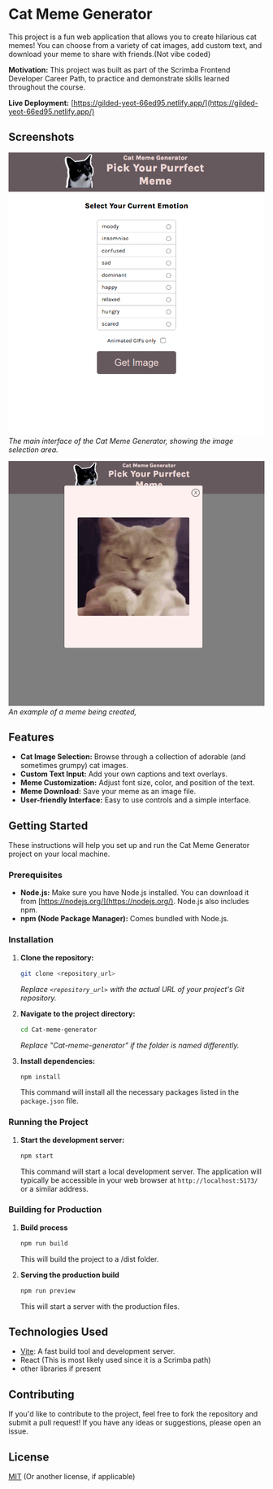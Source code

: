 # Cat Meme Generator

This project is a fun web application that allows you to create hilarious cat memes!  You can choose from a variety of cat images, add custom text, and download your meme to share with friends.(Not vibe coded)

**Motivation:** This project was built as part of the Scrimba Frontend Developer Career Path, to practice and demonstrate skills learned throughout the course.

**Live Deployment:** [https://gilded-yeot-66ed95.netlify.app/](https://gilded-yeot-66ed95.netlify.app/)

## Screenshots

![Cat Meme Generator Interface](Screenshot-1.png)
*The main interface of the Cat Meme Generator, showing the image selection area.*

![Meme Creation and Download](Screenshot-2.png)
*An example of a meme being created,*

## Features

*   **Cat Image Selection:** Browse through a collection of adorable (and sometimes grumpy) cat images.
*   **Custom Text Input:** Add your own captions and text overlays.
*   **Meme Customization:** Adjust font size, color, and position of the text.
*   **Meme Download:** Save your meme as an image file.
*   **User-friendly Interface:** Easy to use controls and a simple interface.

## Getting Started

These instructions will help you set up and run the Cat Meme Generator project on your local machine.

### Prerequisites

*   **Node.js:**  Make sure you have Node.js installed. You can download it from [https://nodejs.org/](https://nodejs.org/).  Node.js also includes npm.
*   **npm (Node Package Manager):**  Comes bundled with Node.js.

### Installation

1.  **Clone the repository:**
    ```bash
    git clone <repository_url>
    ```
    *Replace `<repository_url>` with the actual URL of your project's Git repository.*

2.  **Navigate to the project directory:**
    ```bash
    cd Cat-meme-generator
    ```
    *Replace "Cat-meme-generator" if the folder is named differently.*

3.  **Install dependencies:**
    ```bash
    npm install
    ```
    This command will install all the necessary packages listed in the `package.json` file.

### Running the Project

1.  **Start the development server:**
    ```bash
    npm start
    ```
    This command will start a local development server. The application will typically be accessible in your web browser at `http://localhost:5173/` or a similar address.

### Building for Production

1.  **Build process**
    ```bash
    npm run build
    ```
    This will build the project to a /dist folder.

2.  **Serving the production build**
    ```bash
    npm run preview
    ```
    This will start a server with the production files.

## Technologies Used

*   [Vite](https://vitejs.dev/):  A fast build tool and development server.
*   React (This is most likely used since it is a Scrimba path)
*   other libraries if present

## Contributing

If you'd like to contribute to the project, feel free to fork the repository and submit a pull request! If you have any ideas or suggestions, please open an issue.

## License

[MIT](https://opensource.org/license/mit/)
(Or another license, if applicable)
